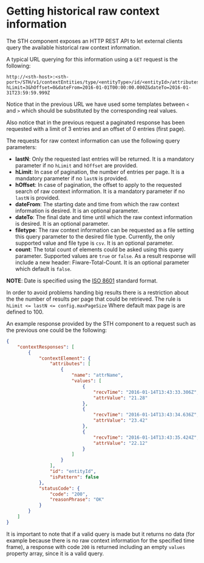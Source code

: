 # Getting historical raw context information

The STH component exposes an HTTP REST API to let external clients query the available historical raw context
information.

A typical URL querying for this information using a `GET` request is the following:

```text
http://<sth-host>:<sth-port>/STH/v1/contextEntities/type/<entityType>/id/<entityId>/attributes/<attrName>?hLimit=3&hOffset=0&dateFrom=2016-01-01T00:00:00.000Z&dateTo=2016-01-31T23:59:59.999Z
```

Notice that in the previous URL we have used some templates between `<` and `>` which should be substituted by the
corresponding real values.

Also notice that in the previous request a paginated response has been requested with a limit of 3 entries and an offset
of 0 entries (first page).

The requests for raw context information can use the following query parameters:

-   **lastN**: Only the requested last entries will be returned. It is a mandatory parameter if no `hLimit` and
    `hOffset` are provided.
-   **hLimit**: In case of pagination, the number of entries per page. It is a mandatory parameter if no `lastN` is
    provided.
-   **hOffset**: In case of pagination, the offset to apply to the requested search of raw context information. It is a
    mandatory parameter if no `lastN` is provided.
-   **dateFrom**: The starting date and time from which the raw context information is desired. It is an optional
    parameter.
-   **dateTo**: The final date and time until which the raw context information is desired. It is an optional parameter.
-   **filetype**: The raw context information can be requested as a file setting this query parameter to the desired
    file type. Currently, the only supported value and file type is `csv`. It is an optional parameter.
-   **count**: The total count of elements could be asked using this query parameter. Supported values are `true` or
    `false`. As a result response will include a new header: Fiware-Total-Count. It is an optional parameter which
    default is `false`.

**NOTE**: Date is specified using the [ISO 8601](http://www.wikipedia.org/wiki/ISO_8601) standard format.

In order to avoid problems handing big results there is a restriction about the the number of results per page that
could be retrieved. The rule is `hLimit <= lastN <= config.maxPageSize` Where default max page is are defined to 100.

An example response provided by the STH component to a request such as the previous one could be the following:

```json
{
    "contextResponses": [
        {
            "contextElement": {
                "attributes": [
                    {
                        "name": "attrName",
                        "values": [
                            {
                                "recvTime": "2016-01-14T13:43:33.306Z",
                                "attrValue": "21.28"
                            },
                            {
                                "recvTime": "2016-01-14T13:43:34.636Z",
                                "attrValue": "23.42"
                            },
                            {
                                "recvTime": "2016-01-14T13:43:35.424Z",
                                "attrValue": "22.12"
                            }
                        ]
                    }
                ],
                "id": "entityId",
                "isPattern": false
            },
            "statusCode": {
                "code": "200",
                "reasonPhrase": "OK"
            }
        }
    ]
}
```

It is important to note that if a valid query is made but it returns no data (for example because there is no raw
context information for the specified time frame), a response with code `200` is returned including an empty `values`
property array, since it is a valid query.
